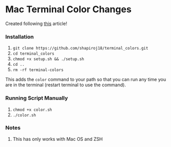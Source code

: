 # Mac Terminal Color Changes

Created following [this](https://scriptingosx.com/2019/12/random-terminal-background-colors/) article!

### Installation

1. `git clone https://github.com/shapiroj18/terminal_colors.git`
2. `cd terminal_colors`
3. `chmod +x setup.sh && ./setup.sh`
4. `cd ..`
5. `rm -rf terminal-colors`

This adds the `color` command to your path so that you can run any time you are in the terminal (restart terminal to use the command).

### Running Script Manually
1. `chmod +x color.sh`
2. `./color.sh`

### Notes
1. This has only works with Mac OS and ZSH